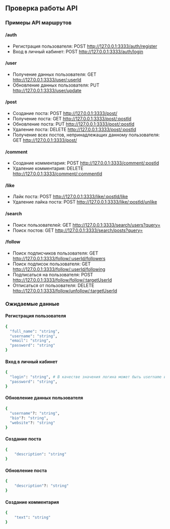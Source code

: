 ## Проверка работы API

### Примеры API маршрутов

#### /auth

- Регистрация пользователя: POST http://127.0.0.1:3333/auth/register
- Вход в личный кабинет: POST http://127.0.0.1:3333/auth/login

#### /user

- Получение данных пользователя: GET http://127.0.0.1:3333/user/:userId
- Обновление данных пользователя: PUT http://127.0.0.1:3333/user/update

#### /post

- Создание поста: POST http://127.0.0.1:3333/post/
- Получение поста: GET http://127.0.0.1:3333/post/:postId
- Обновление поста: PUT http://127.0.0.1:3333/post/:postId
- Удаление поста: DELETE http://127.0.0.1:3333/post/:postId
- Получение всех постов, непринадлежащих данному пользователя: GET http://127.0.0.1:3333/post/

#### /comment

- Создание комментария: POST http://127.0.0.1:3333/comment/:postId
- Удаление комментария: DELETE http://127.0.0.1:3333/comment/:commentId

#### /like

- Лайк поста: POST http://127.0.0.1:3333/like/:postId/like
- Удаление лайка поста: POST http://127.0.0.1:3333/like/:postId/unlike

#### /search

- Поиск пользователей: GET http://127.0.0.1:3333/search/users?query=
- Поиск постов: GET http://127.0.0.1:3333/search/posts?query=

#### /follow

- Поиск подписчиков пользователя: GET http://127.0.0.1:3333/follow/:userId/followers
- Поиск подписок пользователя: GET http://127.0.0.1:3333/follow/:userId/following
- Подписаться на пользователя: POST http://127.0.0.1:3333/follow/follow/:targetUserId
- Отписаться от пользователя: DELETE http://127.0.0.1:3333/follow/unfollow/:targetUserId

### Ожидаемые данные

#### Регистрация пользователя

```bash
{
  "full_name": "string",
  "username": "string",
  "email": "string",
  "password": "string"
}
```

#### Вход в личный кабинет

```bash
{
  "login": "string", # В качестве значения логина может быть username или email
  "password": "string",
}
```

#### Обновление данных пользователя

```bash
{
  "username"?: "string",
  "bio"?: "string",
  "website"?: "string"
}
```

#### Создание поста

```bash
{
    "description": "string"
}
```

#### Обновление поста

```bash
{
    "description"?: "string"
}
```

#### Создание комментария

```bash
{
    "text": "string"
}
```
